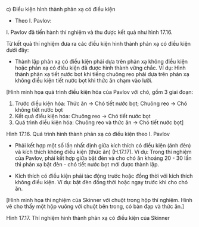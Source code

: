 c) Điều kiện hình thành phản xạ có điều kiện

- Theo I. Pavlov:

I. Pavlov đã tiến hành thí nghiệm và thu được kết quả như hình 17.16.

Từ kết quả thí nghiệm đưa ra các điều kiện hình thành phản xạ có điều kiện dưới đây:

+ Thành lập phản xạ có điều kiện phải dựa trên phản xạ không điều kiện hoặc phản xạ có điều kiện đã được hình thành vững chắc. Ví dụ: Hình thành phản xạ tiết nước bọt khi tiếng chuông reo phải dựa trên phản xạ không điều kiện tiết nước bọt khi thức ăn chạm vào lưỡi.

[Hình minh họa quá trình điều kiện hóa của Pavlov với chó, gồm 3 giai đoạn:
1. Trước điều kiện hóa: Thức ăn -> Chó tiết nước bọt; Chuông reo -> Chó không tiết nước bọt
2. Kết quả điều kiện hóa: Chuông reo -> Chó tiết nước bọt
3. Quá trình điều kiện hóa: Chuông reo và thức ăn -> Chó tiết nước bọt]

Hình 17.16. Quá trình hình thành phản xạ có điều kiện theo I. Pavlov

+ Phải kết hợp một số lần nhất định giữa kích thích có điều kiện (ánh đèn) và kích thích không điều kiện (thức ăn) (H.17.17). Ví dụ: Trong thí nghiệm của Pavlov, phải kết hợp giữa bật đèn và cho chó ăn khoảng 20 - 30 lần thì phản xạ bật đèn - chó tiết nước bọt mới được thành lập.

+ Kích thích có điều kiện phải tác động trước hoặc đồng thời với kích thích không điều kiện. Ví dụ: bật đèn đồng thời hoặc ngay trước khi cho chó ăn.

[Hình minh họa thí nghiệm của Skinner với chuột trong hộp thí nghiệm. Hình vẽ cho thấy một hộp vuông với chuột bên trong, có bàn đạp và thức ăn.]

Hình 17.17. Thí nghiệm hình thành phản xạ có điều kiện của Skinner